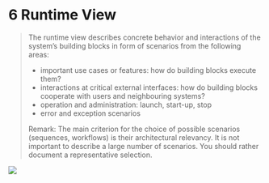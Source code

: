 # 6 Runtime View 

> The runtime view describes concrete behavior and interactions of the system’s building blocks in form of scenarios from the following areas:
>
> * important use cases or features: how do building blocks execute them?
> * interactions at critical external interfaces: how do building blocks cooperate with users and neighbouring systems?
> * operation and administration: launch, start-up, stop
> * error and exception scenarios
>
> Remark: The main criterion for the choice of possible scenarios (sequences, workflows) is their architectural relevancy. It is not important to describe a large number of scenarios. You should rather document a representative selection.

<!-- include a example plantUML to this place -->
![](/content/assets/plantUML/06-example.wsd)